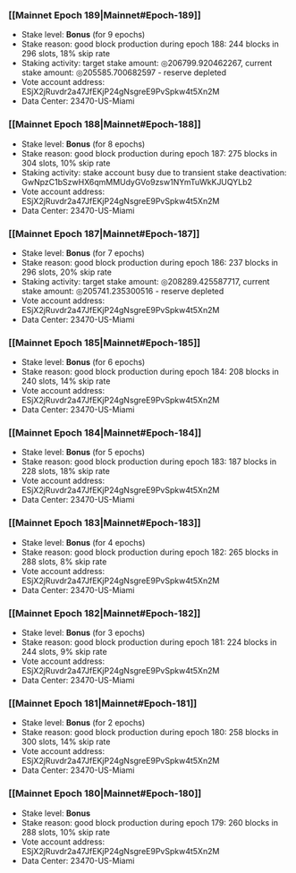 ### [[Mainnet Epoch 189|Mainnet#Epoch-189]]
* Stake level: **Bonus** (for 9 epochs)
* Stake reason: good block production during epoch 188: 244 blocks in 296 slots, 18% skip rate
* Staking activity: target stake amount: ◎206799.920462267, current stake amount: ◎205585.700682597 - reserve depleted
* Vote account address: ESjX2jRuvdr2a47JfEKjP24gNsgreE9PvSpkw4t5Xn2M
* Data Center: 23470-US-Miami
### [[Mainnet Epoch 188|Mainnet#Epoch-188]]
* Stake level: **Bonus** (for 8 epochs)
* Stake reason: good block production during epoch 187: 275 blocks in 304 slots, 10% skip rate
* Staking activity: stake account busy due to transient stake deactivation: GwNpzC1bSzwHX6qmMMUdyGVo9zsw1NYmTuWkKJUQYLb2
* Vote account address: ESjX2jRuvdr2a47JfEKjP24gNsgreE9PvSpkw4t5Xn2M
* Data Center: 23470-US-Miami
### [[Mainnet Epoch 187|Mainnet#Epoch-187]]
* Stake level: **Bonus** (for 7 epochs)
* Stake reason: good block production during epoch 186: 237 blocks in 296 slots, 20% skip rate
* Staking activity: target stake amount: ◎208289.425587717, current stake amount: ◎205741.235300516 - reserve depleted
* Vote account address: ESjX2jRuvdr2a47JfEKjP24gNsgreE9PvSpkw4t5Xn2M
* Data Center: 23470-US-Miami
### [[Mainnet Epoch 185|Mainnet#Epoch-185]]
* Stake level: **Bonus** (for 6 epochs)
* Stake reason: good block production during epoch 184: 208 blocks in 240 slots, 14% skip rate
* Vote account address: ESjX2jRuvdr2a47JfEKjP24gNsgreE9PvSpkw4t5Xn2M
* Data Center: 23470-US-Miami
### [[Mainnet Epoch 184|Mainnet#Epoch-184]]
* Stake level: **Bonus** (for 5 epochs)
* Stake reason: good block production during epoch 183: 187 blocks in 228 slots, 18% skip rate
* Vote account address: ESjX2jRuvdr2a47JfEKjP24gNsgreE9PvSpkw4t5Xn2M
* Data Center: 23470-US-Miami
### [[Mainnet Epoch 183|Mainnet#Epoch-183]]
* Stake level: **Bonus** (for 4 epochs)
* Stake reason: good block production during epoch 182: 265 blocks in 288 slots, 8% skip rate
* Vote account address: ESjX2jRuvdr2a47JfEKjP24gNsgreE9PvSpkw4t5Xn2M
* Data Center: 23470-US-Miami
### [[Mainnet Epoch 182|Mainnet#Epoch-182]]
* Stake level: **Bonus** (for 3 epochs)
* Stake reason: good block production during epoch 181: 224 blocks in 244 slots, 9% skip rate
* Vote account address: ESjX2jRuvdr2a47JfEKjP24gNsgreE9PvSpkw4t5Xn2M
* Data Center: 23470-US-Miami
### [[Mainnet Epoch 181|Mainnet#Epoch-181]]
* Stake level: **Bonus** (for 2 epochs)
* Stake reason: good block production during epoch 180: 258 blocks in 300 slots, 14% skip rate
* Vote account address: ESjX2jRuvdr2a47JfEKjP24gNsgreE9PvSpkw4t5Xn2M
* Data Center: 23470-US-Miami
### [[Mainnet Epoch 180|Mainnet#Epoch-180]]
* Stake level: **Bonus**
* Stake reason: good block production during epoch 179: 260 blocks in 288 slots, 10% skip rate
* Vote account address: ESjX2jRuvdr2a47JfEKjP24gNsgreE9PvSpkw4t5Xn2M
* Data Center: 23470-US-Miami